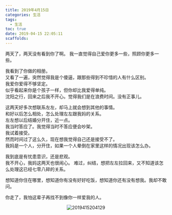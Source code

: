 ```yaml
---
title: 2019年4月15日
categories: 生活
tags:
  - 生活
toc: true
date: 2019-04-15 22:05:11
scaffolds:
---
```

两天了，两天没有看到你了啊。
我一直觉得自己爱你更多一些，照顾你更多一些。
<!-- more -->  
我看到了你做的相册。  
又看了一遍，突然觉得我是个傻逼，跟那些得到不珍惜的人有什么区别。  
我爱你爱得不够坚定。  
似乎看起来你是个孩子一样，但你却比我爱得单纯。  
沈阳之行，回来之后我不开心。觉得我们是在浪费时间。没有正事儿。  

这两天好多次想联系左左，却马上就会想到其他的事情。  
和好以后怎么相处，怎么处理左左跟我妈的关系。  
左左想以后结婚分开住，近一点。  
我当时答应了。我觉得当时不答应便会吵架。  
我试着接受。  
然而时间过了这么久，现在想我觉得自己还是接受不了。  
我妈是一个人，分开住，如果一个人晕倒在家里这样的情况出现该怎么办。  

我到底是有忧患意识，还是悲观。  
我不开心，我妈这两天也很闹心。
难过，纠结，想把左左拉回来，又不知道该怎么处理这已经七零八碎的关系。  

想知道你住在哪里，想知道你有没有好好吃饭，想知道你还有没有想我。我却不敢问。  

你走了，我怕这辈子再找不到像你一样爱我的人。    
<div align=center>

![2019415204129](http://blogimage.signalfire2017.com/image/blog/2019415204129.png)

</div>

